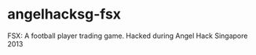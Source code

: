 angelhacksg-fsx
===============

FSX: A football player trading game. Hacked during Angel Hack Singapore 2013
